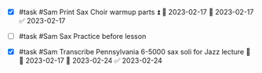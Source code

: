 - [x] #task #Sam Print Sax Choir warmup parts ⏫ 🛫 2023-02-17 📅 2023-02-17 ✅ 2023-02-17
- [ ] #task #Sam Sax Practice before lesson
- [x] #task #Sam Transcribe Pennsylvania 6-5000 sax soli for Jazz lecture 🔼 🛫 2023-02-17 📅 2023-02-24 ✅ 2023-02-24


